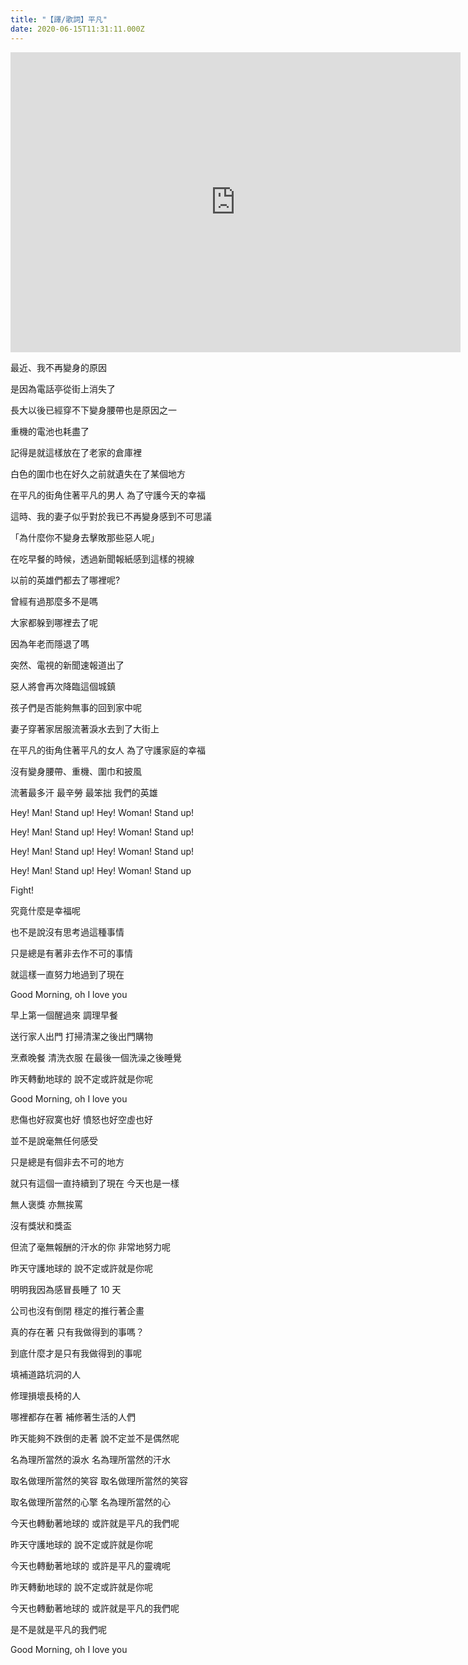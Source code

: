 ```yaml
---
title: "【譯/歌詞】平凡"
date: 2020-06-15T11:31:11.000Z
---
```


<iframe width="720" height="480" src="https://www.youtube.com/embed/QtkK2VWyq6g" frameborder="0" allow="accelerometer; autoplay; clipboard-write; encrypted-media; gyroscope; picture-in-picture" allowfullscreen></iframe>

最近、我不再變身的原因

是因為電話亭從街上消失了

長大以後已經穿不下變身腰帶也是原因之一

重機的電池也耗盡了

記得是就這樣放在了老家的倉庫裡

白色的圍巾也在好久之前就遺失在了某個地方

在平凡的街角住著平凡的男人 為了守護今天的幸福

這時、我的妻子似乎對於我已不再變身感到不可思議

「為什麼你不變身去擊敗那些惡人呢」

在吃早餐的時候，透過新聞報紙感到這樣的視線

以前的英雄們都去了哪裡呢?

曾經有過那麼多不是嗎

大家都躲到哪裡去了呢

因為年老而隱退了嗎

突然、電視的新聞速報道出了

惡人將會再次降臨這個城鎮

孩子們是否能夠無事的回到家中呢

妻子穿著家居服流著淚水去到了大街上

在平凡的街角住著平凡的女人 為了守護家庭的幸福

沒有變身腰帶、重機、圍巾和披風

流著最多汗 最辛勞 最笨拙 我們的英雄

Hey! Man! Stand up! Hey! Woman! Stand up!

Hey! Man! Stand up! Hey! Woman! Stand up!

Hey! Man! Stand up! Hey! Woman! Stand up!

Hey! Man! Stand up! Hey! Woman! Stand up

Fight!

究竟什麼是幸福呢

也不是說沒有思考過這種事情

只是總是有著非去作不可的事情

就這樣一直努力地過到了現在

Good Morning, oh I love you

早上第一個醒過來 調理早餐

送行家人出門 打掃清潔之後出門購物

烹煮晚餐 清洗衣服 在最後一個洗澡之後睡覺

昨天轉動地球的 說不定或許就是你呢

Good Morning, oh I love you

悲傷也好寂寞也好 憤怒也好空虛也好

並不是說毫無任何感受

只是總是有個非去不可的地方

就只有這個一直持續到了現在 今天也是一樣

無人褒獎 亦無挨罵

沒有獎狀和獎盃

但流了毫無報酬的汗水的你 非常地努力呢

昨天守護地球的 說不定或許就是你呢

明明我因為感冒長睡了 10 天

公司也沒有倒閉 穩定的推行著企畫

真的存在著 只有我做得到的事嗎？

到底什麼才是只有我做得到的事呢

填補道路坑洞的人

修理損壞長椅的人

哪裡都存在著 補修著生活的人們

昨天能夠不跌倒的走著 說不定並不是偶然呢

名為理所當然的淚水 名為理所當然的汗水

取名做理所當然的笑容 取名做理所當然的笑容

取名做理所當然的心擎 名為理所當然的心

今天也轉動著地球的 或許就是平凡的我們呢

昨天守護地球的 說不定或許就是你呢

今天也轉動著地球的 或許是平凡的靈魂呢

昨天轉動地球的 說不定或許就是你呢

今天也轉動著地球的 或許就是平凡的我們呢

是不是就是平凡的我們呢

Good Morning, oh I love you
